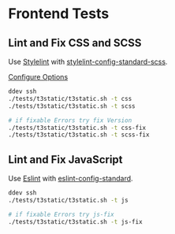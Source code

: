 # Frontend Tests

## Lint and Fix CSS and SCSS

Use [Stylelint](https://stylelint.io) with
[stylelint-config-standard-scss](https://github.com/stylelint/stylelint-config-standard).

[Configure Options](https://stylelint.io/user-guide/configure/)

```bash
ddev ssh
./tests/t3static/t3static.sh -t css
./tests/t3static/t3static.sh -t scss

# if fixable Errors try fix Version
./tests/t3static/t3static.sh -t css-fix
./tests/t3static/t3static.sh -t scss-fix

```

## Lint and Fix JavaScript

Use [Eslint](https://eslint.org) with [eslint-config-standard](https://github.com/standard/eslint-config-standard).

```bash
ddev ssh
./tests/t3static/t3static.sh -t js

# if fixable Errors try js-fix
./tests/t3static/t3static.sh -t js-fix

```
